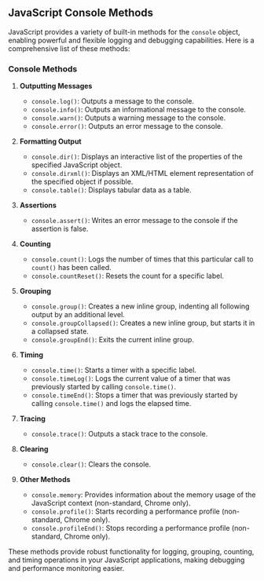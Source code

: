 ## JavaScript Console Methods

JavaScript provides a variety of built-in methods for the `console` object, enabling powerful and flexible logging and debugging capabilities. Here is a comprehensive list of these methods:

### Console Methods

1. **Outputting Messages**
   - `console.log()`: Outputs a message to the console.
   - `console.info()`: Outputs an informational message to the console.
   - `console.warn()`: Outputs a warning message to the console.
   - `console.error()`: Outputs an error message to the console.

2. **Formatting Output**
   - `console.dir()`: Displays an interactive list of the properties of the specified JavaScript object.
   - `console.dirxml()`: Displays an XML/HTML element representation of the specified object if possible.
   - `console.table()`: Displays tabular data as a table.

3. **Assertions**
   - `console.assert()`: Writes an error message to the console if the assertion is false.

4. **Counting**
   - `console.count()`: Logs the number of times that this particular call to `count()` has been called.
   - `console.countReset()`: Resets the count for a specific label.

5. **Grouping**
   - `console.group()`: Creates a new inline group, indenting all following output by an additional level.
   - `console.groupCollapsed()`: Creates a new inline group, but starts it in a collapsed state.
   - `console.groupEnd()`: Exits the current inline group.

6. **Timing**
   - `console.time()`: Starts a timer with a specific label.
   - `console.timeLog()`: Logs the current value of a timer that was previously started by calling `console.time()`.
   - `console.timeEnd()`: Stops a timer that was previously started by calling `console.time()` and logs the elapsed time.

7. **Tracing**
   - `console.trace()`: Outputs a stack trace to the console.

8. **Clearing**
   - `console.clear()`: Clears the console.

9. **Other Methods**
   - `console.memory`: Provides information about the memory usage of the JavaScript context (non-standard, Chrome only).
   - `console.profile()`: Starts recording a performance profile (non-standard, Chrome only).
   - `console.profileEnd()`: Stops recording a performance profile (non-standard, Chrome only).

These methods provide robust functionality for logging, grouping, counting, and timing operations in your JavaScript applications, making debugging and performance monitoring easier.
